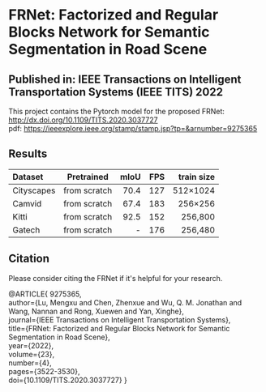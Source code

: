 # FRNet: Factorized and Regular Blocks Network for Semantic Segmentation in Road Scene  
## **Published in: IEEE Transactions on Intelligent Transportation Systems (IEEE TITS) 2022**  
This project contains the Pytorch model for the proposed FRNet: http://dx.doi.org/10.1109/TITS.2020.3037727  
pdf: https://ieeexplore.ieee.org/stamp/stamp.jsp?tp=&arnumber=9275365  

## **Results**  
| Dataset | Pretrained  | mIoU | FPS  |  train size |  
| :------------ |:---------------:| -----:| -----:| -----:|    
| Cityscapes    | from scratch | 70.4 | 127 |  512×1024  |    
| Camvid        | from scratch | 67.4 | 183 |  256×256   |
| Kitti         | from scratch | 92.5 | 152 |  256,800   |  
| Gatech        | from scratch | -    | 176 |  256,480   |  

## **Citation**  
Please consider citing the FRNet if it's helpful for your research.  

@ARTICLE{
9275365,  
author={Lu, Mengxu and Chen, Zhenxue and Wu, Q. M. Jonathan and Wang, Nannan and Rong, Xuewen and Yan, Xinghe},  
journal={IEEE Transactions on Intelligent Transportation Systems},   
title={FRNet: Factorized and Regular Blocks Network for Semantic Segmentation in Road Scene},   
year={2022},  
volume={23},  
number={4},  
pages={3522-3530},  
doi={10.1109/TITS.2020.3037727}
}
